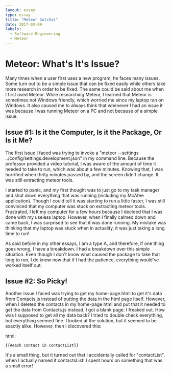 ```yaml
---
layout: essay
type: essay
title: "Meteor Gotchas"
date: 2017-03-09
labels:
  - Software Engineering
  - Meteor
---
```


# Meteor: What's It's Issue?

Many times when a user first uses a new program, he faces many issues.  Some turn out to be a simple issue that can be fixed easily while others take more research in order to be fixed.  The same could be said about me when I first used Meteor.  While researching Meteor, I learned that Meteor is sometimes not Windows friendly, which worried me since my laptop ran on Windows.  It also caused me to always think that whenever I had an issue it was because I was running Meteor on a PC and not because of a simple issue.

## Issue #1: Is it the Computer, Is it the Package, Or Is it Me?

The first issue I faced was trying to invoke a "meteor --settings ../config/settings.development.json" in my command line.  Because the professor provided a video tutorial, I was aware of the amount of time it needed to take to run, which was about a few minutes.  Knowing that, I was horrified when thrity minutes passed by, and the screen didn't change.  It was still extracting meteor tools.

I started to panic, and my first thought was to just go to my task manager and shut down everything that was running (including my McAfee application).  Though I could tell it was starting to run a little faster, I was still convinced that my computer was stuck on extracting meteor tools.  Frustrated, I left my computer for a few hours because I decided that I was done with my useless laptop.  However, when I finally calmed down and came back, I was surprised to see that it was done running.  My mistake was thinking that my laptop was stuck when in actuality, it was just taking a long time to run!

As said before in my other essays, I am a type A, and therefore, if one thing goes wrong, I have a breakdown.  I had a breakdown over this simple situation.  Even though I don't know what caused the package to take that long to run, I do know now that if I had the patience, everything would've worked itself out.

## Issue #2: So Picky!

Another issue I faced was trying to get my home-page.html to get it's data from Contacts.js instead of putting the data in the html page itself.  However, when I deleted the contacts in my home-page.html and put that it needed to get the data from Contacts.js instead, I got a blank page.  I freaked out.  How was I supposed to get all my data back?  I tried to double check everything, but everything seemed fine.  I looked at the solution, but it seemed to be exactly alike.  However, then I discovered this:

html:
```
{{#each contact in contactList}} 
```

It's a small thing, but it turned out that I accidentally called for "contactList", when I actually named it contactsList!  I spent hours on something that was a small error!

